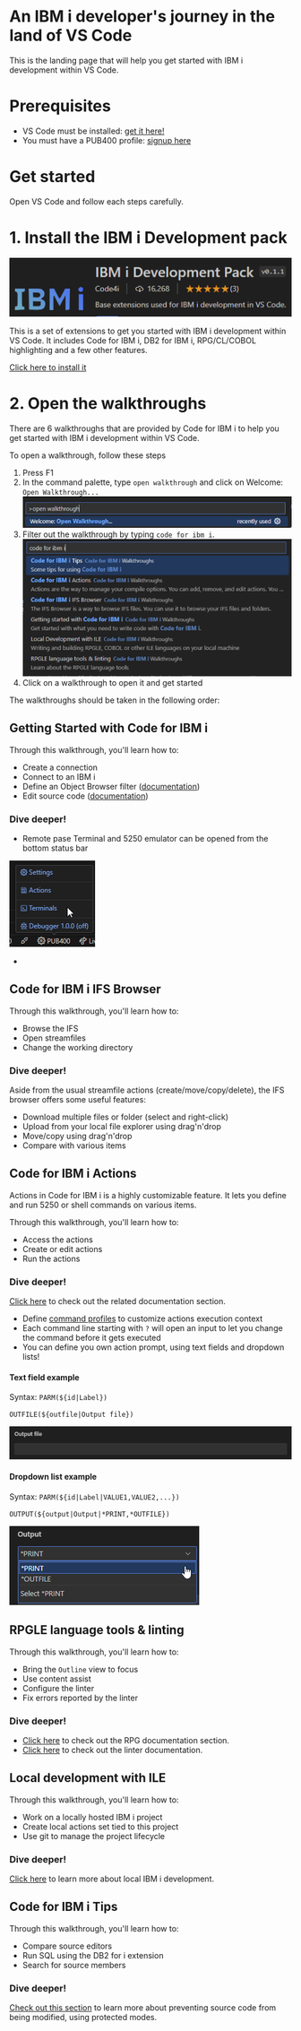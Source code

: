 # An IBM i developer's journey in the land of VS Code
This is the landing page that will help you get started with IBM i development within VS Code.

# Prerequisites
- VS Code must be installed: [get it here!](https://code.visualstudio.com/download)
- You must have a PUB400 profile: [signup here](https://pub400.com/cgi/signup.nd/start)

# Get started
Open VS Code and follow each steps carefully.

# 1. Install the IBM i Development pack
![](assets/ibmidevpack.png)

This is a set of extensions to get you started with IBM i development within VS Code. It includes Code for IBM i, DB2 for IBM i, RPG/CL/COBOL highlighting and a few other features.

[Click here to install it](vscode:extension/HalcyonTechLtd.ibm-i-development-pack)

# 2. Open the walkthroughs
There are 6 walkthroughs that are provided by Code for IBM i to help you get started with IBM i development within VS Code.

To open a walkthrough, follow these steps
1. Press F1
2. In the command palette, type `open walkthrough` and click on Welcome: `Open Walkthrough...`
![](assets/openwalkthrough.png)
3. Filter out the walkthrough by typing `code for ibm i`.
![](assets/filterwalkthroughs.png)
4. Click on a walkthrough to open it and get started

The walkthroughs should be taken in the following order:
## Getting Started with Code for IBM i
Through this walkthrough, you'll learn how to:
- Create a connection
- Connect to an IBM i
- Define an Object Browser filter ([documentation](https://codefori.github.io/docs/browsers/object-browser/))
- Edit source code ([documentation](https://codefori.github.io/docs/developing/editing-compiling/))

### Dive deeper!
- Remote pase Terminal and 5250 emulator can be opened from the bottom status bar

![](assets/terminals.png)

- 

## Code for IBM i IFS Browser
Through this walkthrough, you'll learn how to:
- Browse the IFS
- Open streamfiles
- Change the working directory

### Dive deeper!
Aside from the usual streamfile actions (create/move/copy/delete), the IFS browser offers some useful features:
- Download multiple files or folder (select and right-click)
- Upload from your local file explorer using drag'n'drop
- Move/copy using drag'n'drop
- Compare with various items

## Code for IBM i Actions
Actions in Code for IBM i is a highly customizable feature. It lets you define and run 5250 or shell commands on various items.

Through this walkthrough, you'll learn how to:
- Access the actions
- Create or edit actions
- Run the actions

### Dive deeper!
[Click here](https://codefori.github.io/docs/developing/actions/) to check out the related documentation section.

- Define [command profiles](https://codefori.github.io/docs/settings/profiles) to customize actions execution context
- Each command line starting with `?` will open an input to let you change the command before it gets executed
- You can define you own action prompt, using text fields and dropdown lists!

#### Text field example
Syntax: `PARM(${id|Label})`
```
OUTFILE(${outfile|Output file})
```
![](assets/textfield.png)

#### Dropdown list example
Syntax: `PARM(${id|Label|VALUE1,VALUE2,...})`
```
OUTPUT(${output|Output|*PRINT,*OUTFILE})
```
![](assets/dropdown.png)

## RPGLE language tools & linting
Through this walkthrough, you'll learn how to:
- Bring the `Outline` view to focus
- Use content assist
- Configure the linter
- Fix errors reported by the linter

### Dive deeper!
- [Click here](https://codefori.github.io/docs/extensions/rpgle/) to check out the RPG documentation section.
- [Click here](https://codefori.github.io/docs/extensions/rpgle/linter/) to check out the linter documentation.

## Local development with ILE
Through this walkthrough, you'll learn how to:
- Work on a locally hosted IBM i project
- Create local actions set tied to this project
- Use git to manage the project lifecycle

### Dive deeper!
[Click here](https://codefori.github.io/docs/developing/local/getting-started/) to learn more about local IBM i development.

## Code for IBM i Tips
Through this walkthrough, you'll learn how to:
- Compare source editors
- Run SQL using the DB2 for i extension
- Search for source members

### Dive deeper!
[Check out this section](https://codefori.github.io/docs/tips/protect/) to learn more about preventing source code from being modified, using protected modes.